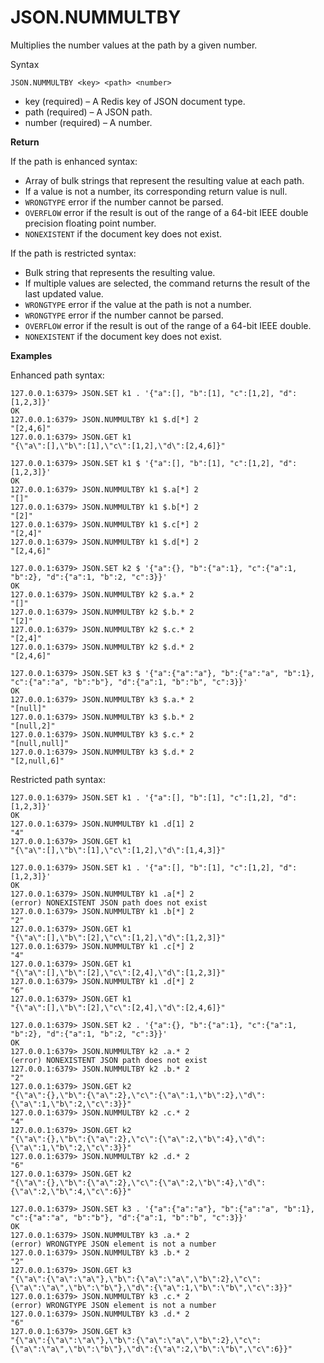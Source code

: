 # JSON\.NUMMULTBY<a name="json-nummultby"></a>

Multiplies the number values at the path by a given number\.

Syntax

```
JSON.NUMMULTBY <key> <path> <number>
```
+ key \(required\) – A Redis key of JSON document type\.
+ path \(required\) – A JSON path\.
+ number \(required\) – A number\.

**Return**

If the path is enhanced syntax:
+ Array of bulk strings that represent the resulting value at each path\.
+ If a value is not a number, its corresponding return value is null\.
+ `WRONGTYPE` error if the number cannot be parsed\.
+ `OVERFLOW` error if the result is out of the range of a 64\-bit IEEE double precision floating point number\.
+ `NONEXISTENT` if the document key does not exist\.

If the path is restricted syntax:
+ Bulk string that represents the resulting value\.
+ If multiple values are selected, the command returns the result of the last updated value\.
+ `WRONGTYPE` error if the value at the path is not a number\.
+ `WRONGTYPE` error if the number cannot be parsed\.
+ `OVERFLOW` error if the result is out of the range of a 64\-bit IEEE double\.
+ `NONEXISTENT` if the document key does not exist\.

**Examples**

 Enhanced path syntax:

```
127.0.0.1:6379> JSON.SET k1 . '{"a":[], "b":[1], "c":[1,2], "d":[1,2,3]}'
OK
127.0.0.1:6379> JSON.NUMMULTBY k1 $.d[*] 2
"[2,4,6]"
127.0.0.1:6379> JSON.GET k1
"{\"a\":[],\"b\":[1],\"c\":[1,2],\"d\":[2,4,6]}"

127.0.0.1:6379> JSON.SET k1 $ '{"a":[], "b":[1], "c":[1,2], "d":[1,2,3]}'
OK
127.0.0.1:6379> JSON.NUMMULTBY k1 $.a[*] 2
"[]"
127.0.0.1:6379> JSON.NUMMULTBY k1 $.b[*] 2
"[2]"
127.0.0.1:6379> JSON.NUMMULTBY k1 $.c[*] 2
"[2,4]"
127.0.0.1:6379> JSON.NUMMULTBY k1 $.d[*] 2
"[2,4,6]"

127.0.0.1:6379> JSON.SET k2 $ '{"a":{}, "b":{"a":1}, "c":{"a":1, "b":2}, "d":{"a":1, "b":2, "c":3}}'
OK
127.0.0.1:6379> JSON.NUMMULTBY k2 $.a.* 2
"[]"
127.0.0.1:6379> JSON.NUMMULTBY k2 $.b.* 2
"[2]"
127.0.0.1:6379> JSON.NUMMULTBY k2 $.c.* 2
"[2,4]"
127.0.0.1:6379> JSON.NUMMULTBY k2 $.d.* 2
"[2,4,6]"

127.0.0.1:6379> JSON.SET k3 $ '{"a":{"a":"a"}, "b":{"a":"a", "b":1}, "c":{"a":"a", "b":"b"}, "d":{"a":1, "b":"b", "c":3}}'
OK
127.0.0.1:6379> JSON.NUMMULTBY k3 $.a.* 2
"[null]"
127.0.0.1:6379> JSON.NUMMULTBY k3 $.b.* 2
"[null,2]"
127.0.0.1:6379> JSON.NUMMULTBY k3 $.c.* 2
"[null,null]"
127.0.0.1:6379> JSON.NUMMULTBY k3 $.d.* 2
"[2,null,6]"
```

 Restricted path syntax:

```
127.0.0.1:6379> JSON.SET k1 . '{"a":[], "b":[1], "c":[1,2], "d":[1,2,3]}'
OK
127.0.0.1:6379> JSON.NUMMULTBY k1 .d[1] 2
"4"
127.0.0.1:6379> JSON.GET k1
"{\"a\":[],\"b\":[1],\"c\":[1,2],\"d\":[1,4,3]}"

127.0.0.1:6379> JSON.SET k1 . '{"a":[], "b":[1], "c":[1,2], "d":[1,2,3]}'
OK
127.0.0.1:6379> JSON.NUMMULTBY k1 .a[*] 2
(error) NONEXISTENT JSON path does not exist
127.0.0.1:6379> JSON.NUMMULTBY k1 .b[*] 2
"2"
127.0.0.1:6379> JSON.GET k1
"{\"a\":[],\"b\":[2],\"c\":[1,2],\"d\":[1,2,3]}"
127.0.0.1:6379> JSON.NUMMULTBY k1 .c[*] 2
"4"
127.0.0.1:6379> JSON.GET k1
"{\"a\":[],\"b\":[2],\"c\":[2,4],\"d\":[1,2,3]}"
127.0.0.1:6379> JSON.NUMMULTBY k1 .d[*] 2
"6"
127.0.0.1:6379> JSON.GET k1
"{\"a\":[],\"b\":[2],\"c\":[2,4],\"d\":[2,4,6]}"

127.0.0.1:6379> JSON.SET k2 . '{"a":{}, "b":{"a":1}, "c":{"a":1, "b":2}, "d":{"a":1, "b":2, "c":3}}'
OK
127.0.0.1:6379> JSON.NUMMULTBY k2 .a.* 2
(error) NONEXISTENT JSON path does not exist
127.0.0.1:6379> JSON.NUMMULTBY k2 .b.* 2
"2"
127.0.0.1:6379> JSON.GET k2
"{\"a\":{},\"b\":{\"a\":2},\"c\":{\"a\":1,\"b\":2},\"d\":{\"a\":1,\"b\":2,\"c\":3}}"
127.0.0.1:6379> JSON.NUMMULTBY k2 .c.* 2
"4"
127.0.0.1:6379> JSON.GET k2
"{\"a\":{},\"b\":{\"a\":2},\"c\":{\"a\":2,\"b\":4},\"d\":{\"a\":1,\"b\":2,\"c\":3}}"
127.0.0.1:6379> JSON.NUMMULTBY k2 .d.* 2
"6"
127.0.0.1:6379> JSON.GET k2
"{\"a\":{},\"b\":{\"a\":2},\"c\":{\"a\":2,\"b\":4},\"d\":{\"a\":2,\"b\":4,\"c\":6}}"

127.0.0.1:6379> JSON.SET k3 . '{"a":{"a":"a"}, "b":{"a":"a", "b":1}, "c":{"a":"a", "b":"b"}, "d":{"a":1, "b":"b", "c":3}}'
OK
127.0.0.1:6379> JSON.NUMMULTBY k3 .a.* 2
(error) WRONGTYPE JSON element is not a number
127.0.0.1:6379> JSON.NUMMULTBY k3 .b.* 2
"2"
127.0.0.1:6379> JSON.GET k3
"{\"a\":{\"a\":\"a\"},\"b\":{\"a\":\"a\",\"b\":2},\"c\":{\"a\":\"a\",\"b\":\"b\"},\"d\":{\"a\":1,\"b\":\"b\",\"c\":3}}"
127.0.0.1:6379> JSON.NUMMULTBY k3 .c.* 2
(error) WRONGTYPE JSON element is not a number
127.0.0.1:6379> JSON.NUMMULTBY k3 .d.* 2
"6"
127.0.0.1:6379> JSON.GET k3
"{\"a\":{\"a\":\"a\"},\"b\":{\"a\":\"a\",\"b\":2},\"c\":{\"a\":\"a\",\"b\":\"b\"},\"d\":{\"a\":2,\"b\":\"b\",\"c\":6}}"
```
